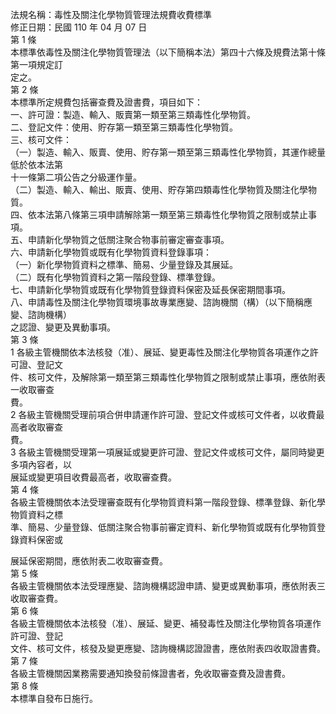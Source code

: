 法規名稱：毒性及關注化學物質管理法規費收費標準  
修正日期：民國 110 年 04 月 07 日  
第 1 條  
本標準依毒性及關注化學物質管理法（以下簡稱本法）第四十六條及規費法第十條第一項規定訂  
定之。  
第 2 條  
本標準所定規費包括審查費及證書費，項目如下：  
一、許可證：製造、輸入、販賣第一類至第三類毒性化學物質。  
二、登記文件：使用、貯存第一類至第三類毒性化學物質。  
三、核可文件：  
（一）製造、輸入、販賣、使用、貯存第一類至第三類毒性化學物質，其運作總量低於依本法第  
十一條第二項公告之分級運作量。  
（二）製造、輸入、輸出、販賣、使用、貯存第四類毒性化學物質及關注化學物質。  
四、依本法第八條第三項申請解除第一類至第三類毒性化學物質之限制或禁止事項。  
五、申請新化學物質之低關注聚合物事前審定審查事項。  
六、申請新化學物質或既有化學物質資料登錄事項：  
（一）新化學物質資料之標準、簡易、少量登錄及其展延。  
（二）既有化學物質資料之第一階段登錄、標準登錄。  
七、申請新化學物質或既有化學物質登錄資料保密及延長保密期間事項。  
八、申請毒性及關注化學物質環境事故專業應變、諮詢機關（構）（以下簡稱應變、諮詢機構）  
之認證、變更及異動事項。  
第 3 條  
1 各級主管機關依本法核發（准）、展延、變更毒性及關注化學物質各項運作之許可證、登記文  
件、核可文件，及解除第一類至第三類毒性化學物質之限制或禁止事項，應依附表一收取審查  
費。  
2 各級主管機關受理前項合併申請運作許可證、登記文件或核可文件者，以收費最高者收取審查  
費。  
3 各級主管機關受理第一項展延或變更許可證、登記文件或核可文件，屬同時變更多項內容者，以  
展延或變更項目收費最高者，收取審查費。  
第 4 條  
各級主管機關依本法受理審查既有化學物質資料第一階段登錄、標準登錄、新化學物質資料之標  
準、簡易、少量登錄、低關注聚合物事前審定資料、新化學物質或既有化學物質登錄資料保密或  


展延保密期間，應依附表二收取審查費。  
第 5 條  
各級主管機關依本法受理應變、諮詢機構認證申請、變更或異動事項，應依附表三收取審查費。  
第 6 條  
各級主管機關依本法核發（准）、展延、變更、補發毒性及關注化學物質各項運作許可證、登記  
文件、核可文件，核發及變更應變、諮詢機構認證證書，應依附表四收取證書費。  
第 7 條  
各級主管機關因業務需要通知換發前條證書者，免收取審查費及證書費。  
第 8 條  
本標準自發布日施行。  


